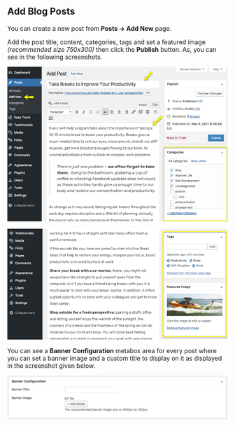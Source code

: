 ## Add Blog Posts
You can create a new post from **Posts &rarr; Add New** page.

Add the post title, content, categories, tags and set a featured image *(recommended size 750x300)* then click the **Publish** button. As, you can see in the following screenshots.

![img](img/post-01.png)

![img](img/post-02.png)

You can see a **Banner Configuration** metabox area for every post where you can set a banner image and a custom title to display on it as displayed in the screenshot given below.

![img](img/page-01.png)

